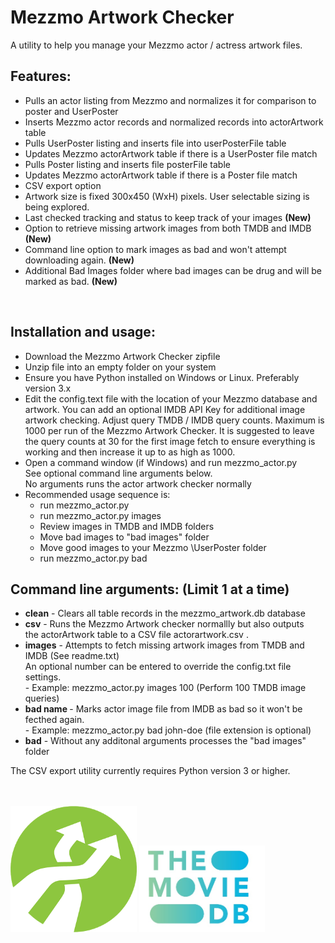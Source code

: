 # Mezzmo Artwork Checker
A utility to help you manage your Mezzmo actor / actress artwork files.  


## Features:

- Pulls an actor listing from Mezzmo and normalizes it for comparison to poster and UserPoster
- Inserts Mezzmo actor records and normalized records into actorArtwork table
- Pulls UserPoster listing and inserts file into userPosterFile table
- Updates Mezzmo actorArtwork table if there is a UserPoster file match
- Pulls Poster listing and inserts file posterFile table
- Updates Mezzmo actorArtwork table if there is a Poster file match
- CSV export option
- Artwork size is fixed 300x450 (WxH) pixels.  User selectable sizing is being explored.
- Last checked tracking and status to keep track of your images  <b>(New)</b>
- Option to retrieve missing artwork images from both TMDB and IMDB  <b>(New)</b>
- Command line option to mark images as bad and won't attempt downloading again.  <b>(New)</b>
- Additional Bad Images folder where bad images can be drug and will be marked as bad. <b>(New)</b>   
<br/>

## Installation and usage:

-  Download the Mezzmo Artwork Checker zipfile
-  Unzip file into an empty folder on your system
-  Ensure you have Python installed on Windows or Linux.  Preferably version 3.x 
-  Edit the config.text file with the location of your Mezzmo
   database and artwork.  You can add an optional IMDB API Key
   for additional image artwork checking.  Adjust query TMDB / IMDB 
   query counts.  Maximum is 1000 per run of the Mezzmo Artwork Checker.
   It is suggested to leave the query counts at 30 for the first image
   fetch to ensure everything is working and then increase it up to as 
   high as 1000.
-  Open a command window (if Windows) and run mezzmo_actor.py<br/>
   See optional command line arguments below.    
   No arguments runs the actor artwork checker normally<br/>
-  Recommended usage sequence is:
   - run mezzmo_actor.py
   - run mezzmo_actor.py images
   - Review images in TMDB and IMDB folders
   - Move bad images to "bad images" folder
   - Move good images to your Mezzmo \UserPoster folder
   - run mezzmo_actor.py bad 

   
## Command line arguments:  (Limit 1 at a time)

- <b>clean</b>	-  Clears all table records in the mezzmo_artwork.db database
- <b>csv</b>    -  Runs the Mezzmo Artwork checker normallly but also outputs<br/> 
         the actorArtwork table to a CSV file actorartwork.csv  .
- <b>images</b> -  Attempts to fetch missing artwork images from TMDB and IMDB  (See readme.txt)</br>
         An optional number can be entered to override the config.txt file settings.</br>
         - Example:   mezzmo_actor.py images 100     (Perform 100 TMDB image queries)
- <b>bad name </b>  -  Marks actor image file from IMDB as bad so it won't be fecthed again. </br>
         - Example:   mezzmo_actor.py bad john-doe (file extension is optional)
- <b>bad</b>    -  Without any additonal arguments processes the "bad images" folder
            
         
 The CSV export utility currently requires Python version 3 or higher.<br/><br/>

           
<br/><img src="icon.png" width="40%" height="40%">   <img src="tmdb.jpg" width="40%" height="40%">

